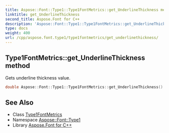 ```yaml
---
title: Aspose::Font::Type1::Type1FontMetrics::get_UnderlineThickness method
linktitle: get_UnderlineThickness
second_title: Aspose.Font for C++
description: 'Aspose::Font::Type1::Type1FontMetrics::get_UnderlineThickness method. Gets underline thickness value in C++.'
type: docs
weight: 400
url: /cpp/aspose.font.type1/type1fontmetrics/get_underlinethickness/
---
```

## Type1FontMetrics::get_UnderlineThickness method


Gets underline thickness value.

```cpp
double Aspose::Font::Type1::Type1FontMetrics::get_UnderlineThickness() const
```

## See Also

* Class [Type1FontMetrics](../)
* Namespace [Aspose::Font::Type1](../../)
* Library [Aspose.Font for C++](../../../)

